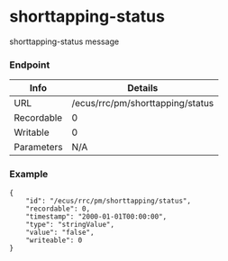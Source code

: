 # shorttapping-status

shorttapping-status message


### Endpoint

| Info  | Details |
| ------------- | ------------- |
| URL   | /ecus/rrc/pm/shorttapping/status   |
| Recordable   | 0   |
| Writable   | 0   |
| Parameters  | N/A  |

### Example
```
{
    "id": "/ecus/rrc/pm/shorttapping/status",
    "recordable": 0,
    "timestamp": "2000-01-01T00:00:00",
    "type": "stringValue",
    "value": "false",
    "writeable": 0
}
```
